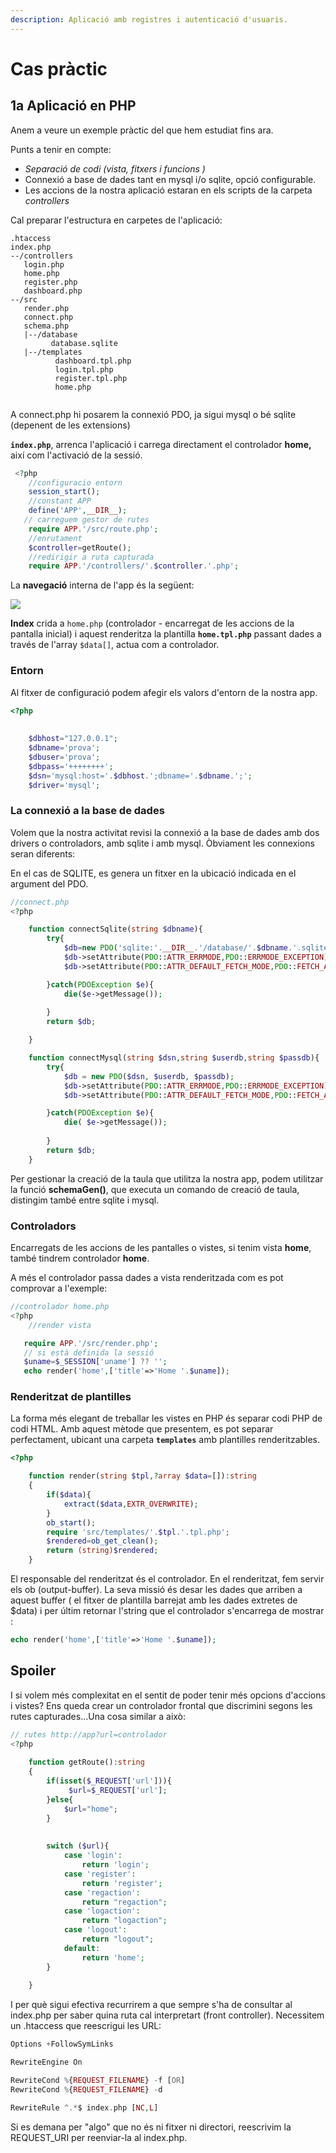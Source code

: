 ```yaml
---
description: Aplicació amb registres i autenticació d'usuaris.
---
```


# Cas pràctic

## 1a Aplicació en PHP 

Anem a veure un exemple pràctic del que hem estudiat fins ara.

Punts a tenir en compte:

* _Separació de codi \(vista, fitxers i funcions \)_
* Connexió a base de dades tant en mysql i/o sqlite, opció configurable.
* Les accions de la nostra aplicació estaran en els scripts de la carpeta _controllers_

Cal preparar l'estructura en carpetes de l'aplicació:

```text
.htaccess
index.php
--/controllers
   login.php
   home.php
   register.php
   dashboard.php
--/src
   render.php
   connect.php
   schema.php
   |--/database
         database.sqlite
   |--/templates
          dashboard.tpl.php
          login.tpl.php
          register.tpl.php
          home.php
       
```

A connect.php hi posarem la connexió PDO, ja sigui mysql o bé sqlite \(depenent de les extensions\)

**`index.php`**, arrenca l'aplicació i carrega directament el controlador **home,** així com l'activació de la sessió.

```php
 <?php   
    //configuracio entorn
    session_start();
    //constant APP
    define('APP',__DIR__);
   // carreguem gestor de rutes    
    require APP.'/src/route.php';
    //enrutament
    $controller=getRoute();
    //redirigir a ruta capturada
    require APP.'/controllers/'.$controller.'.php';

```

La **navegació** interna de l'app és la següent:

![](../../.gitbook/assets/rutaapp.png)

**Index** crida a `home.php` \(controlador - encarregat de les accions de la pantalla inicial\) i aquest renderitza la plantilla **`home.tpl.php`** passant dades a través de l'array `$data[]`, actua com a controlador.

### Entorn

Al fitxer de configuració podem afegir els valors d'entorn de la nostra app.

```php
<?php
   
    
    $dbhost="127.0.0.1";
    $dbname='prova';
    $dbuser='prova';
    $dbpass='++++++++';
    $dsn='mysql:host='.$dbhost.';dbname='.$dbname.';';
    $driver='mysql';
```

### La connexió a la base de dades

Volem que la nostra activitat revisi la connexió a la base de dades amb dos drivers o controladors, amb sqlite i amb mysql. Òbviament les connexions seran diferents:

En el cas de SQLITE, es genera un fitxer en la ubicació indicada en el argument del PDO.

```php
//connect.php
<?php

    function connectSqlite(string $dbname){
        try{
            $db=new PDO('sqlite:'.__DIR__.'/database/'.$dbname.'.sqlite');
            $db->setAttribute(PDO::ATTR_ERRMODE,PDO::ERRMODE_EXCEPTION);
            $db->setAttribute(PDO::ATTR_DEFAULT_FETCH_MODE,PDO::FETCH_ASSOC);

        }catch(PDOException $e){
            die($e->getMessage());
    
        }
        return $db;

    }

    function connectMysql(string $dsn,string $userdb,string $passdb){
        try{
            $db = new PDO($dsn, $userdb, $passdb);
            $db->setAttribute(PDO::ATTR_ERRMODE,PDO::ERRMODE_EXCEPTION);
            $db->setAttribute(PDO::ATTR_DEFAULT_FETCH_MODE,PDO::FETCH_ASSOC);

        }catch(PDOException $e){
            die( $e->getMessage());
            
        }
        return $db;
    }
```

Per  gestionar la creació de la taula que utilitza la nostra app, podem utilitzar la funció **schemaGen\(\)**, que executa un comando de creació de taula, distingim també entre sqlite i mysql.

### **Controladors**

Encarregats de les accions de les pantalles o vistes, si tenim vista **home**, també tindrem controlador **home**.

A més el controlador passa dades a vista renderitzada com es pot comprovar a l'exemple:

```php
//controlador home.php
<?php
    //render vista

   require APP.'/src/render.php';
   // si està definida la sessió
   $uname=$_SESSION['uname'] ?? '';
   echo render('home',['title'=>'Home '.$uname]);
```

### Renderitzat de plantilles

La forma més elegant de treballar les vistes en PHP és separar codi PHP de codi HTML. Amb aquest mètode que presentem, es pot separar perfectament, ubicant una carpeta  **`templates`** amb plantilles renderitzables.

```php
<?php

    function render(string $tpl,?array $data=[]):string 
    {
        if($data){
            extract($data,EXTR_OVERWRITE);
        }
        ob_start();
        require 'src/templates/'.$tpl.'.tpl.php';
        $rendered=ob_get_clean();
        return (string)$rendered;
    }
```

El responsable del renderitzat és el controlador.  En el renderitzat, fem servir els ob \(output-buffer\). La seva missió és desar les dades que arriben a aquest buffer \( el fitxer de plantilla barrejat amb les dades extretes de $data\) i per últim retornar l'string que el controlador s'encarrega de mostrar :

```php
echo render('home',['title'=>'Home '.$uname]);
```

## Spoiler

I si volem més complexitat en el sentit de poder tenir més opcions d'accions i vistes? Ens queda crear un controlador frontal que discrimini segons les rutes capturades...Una cosa similar a això:

```php
// rutes http://app?url=controlador
<?php
    
    function getRoute():string
    {
        if(isset($_REQUEST['url'])){
             $url=$_REQUEST['url'];
        }else{
            $url="home";
        }
       
    
        switch ($url){
            case 'login': 
                return 'login';
            case 'register': 
                return 'register';
            case 'regaction': 
                return "regaction";
            case 'logaction': 
                return "logaction";
            case 'logout': 
                return "logout";
            default: 
                return 'home';
        }
            
    }
```

I per què sigui efectiva recurrirem a que sempre s'ha de consultar al index.php per saber quina ruta cal interpretart \(front controller\). Necessitem un .htaccess que reescrigui les URL:

```php
Options +FollowSymLinks

RewriteEngine On

RewriteCond %{REQUEST_FILENAME} -f [OR]
RewriteCond %{REQUEST_FILENAME} -d 

RewriteRule ^.*$ index.php [NC,L]
```

Si es demana per "algo" que no és ni fitxer ni directori, reescrivim la REQUEST\_URI per reenviar-la al index.php.



